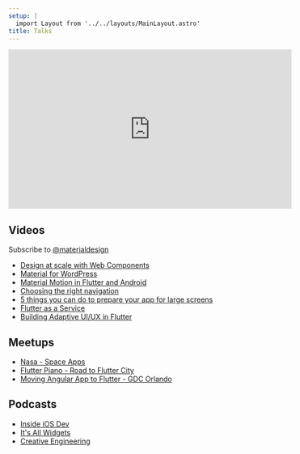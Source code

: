 ```yaml
---
setup: |
  import Layout from '../../layouts/MainLayout.astro'
title: Talks
---
```


<iframe class="video" width="560" height="315" src="https://www.youtube.com/embed/videoseries?list=PL2RR1d8qoOdlV60eA5xqT7QZQSmOdZo21" title="YouTube video player" frameborder="0" allow="accelerometer; autoplay; clipboard-write; encrypted-media; gyroscope; picture-in-picture" allowfullscreen></iframe>

## Videos

Subscribe to [@materialdesign](https://www.youtube.com/c/MaterialDesign)

- [Design at scale with Web Components](https://www.youtube.com/watch?v=DBcz_bGcHgk&list=PL2RR1d8qoOdlV60eA5xqT7QZQSmOdZo21&index=4)
- [Material for WordPress](https://www.youtube.com/watch?v=y2zMJqM0lAw&list=PL2RR1d8qoOdlV60eA5xqT7QZQSmOdZo21&index=1)
- [Material Motion in Flutter and Android](https://www.youtube.com/watch?v=VXNk9eyOsa8&list=PL2RR1d8qoOdlV60eA5xqT7QZQSmOdZo21&index=2)
- [Choosing the right navigation](https://www.youtube.com/watch?v=cbPe9_DKLYw&list=PL2RR1d8qoOdlV60eA5xqT7QZQSmOdZo21&index=3&t=2s)
- [5 things you can do to prepare your app for large screens](https://www.youtube.com/watch?v=UNDZn9GKJGo)
- [Flutter as a Service](https://www.youtube.com/watch?v=b8ftugJvgGY&list=PL2RR1d8qoOdlV60eA5xqT7QZQSmOdZo21&index=5)
- [Building Adaptive UI/UX in Flutter](https://www.youtube.com/watch?v=P1B52fRGjbE&list=PL2RR1d8qoOdlV60eA5xqT7QZQSmOdZo21&index=6)

## Meetups

- [Nasa - Space Apps](https://www.youtube.com/watch?v=InYfMPVQ4Wo)
- [Flutter Piano - Road to Flutter City](https://www.youtube.com/watch?v=N1PKhvyDYyg)
- [Moving Angular App to Flutter - GDC Orlando](https://www.youtube.com/watch?v=SLT9b7iLisA)

## Podcasts

- [Inside iOS Dev](https://www.youtube.com/watch?v=gcU80lHHslI&list=PL2RR1d8qoOdlV60eA5xqT7QZQSmOdZo21&index=7)
- [It's All Widgets](https://itsallwidgets.com/podcast/episodes/34/rody-davis)
- [Creative Engineering](https://open.spotify.com/show/3UTiK34aDOOSHFpGQ0RglN)